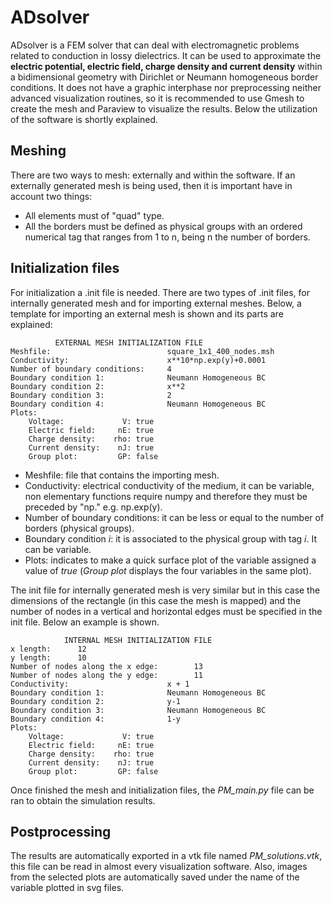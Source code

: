 # ADsolver

ADsolver is a FEM solver that can deal with electromagnetic problems related to conduction in lossy dielectrics. It can be used to approximate the **electric potential, electric field, charge density and current density** within a bidimensional geometry with Dirichlet or Neumann homogeneous border conditions. It does not have a graphic interphase nor preprocessing neither advanced visualization routines, so it is recommended to use Gmesh to create the mesh and Paraview to visualize the results. Below the utilization of the software is shortly explained.

## Meshing
There are two ways to mesh: externally and within the software. If an externally generated mesh is being used, then it is important have in account two things:
* All elements must of "quad" type.
* All the borders must be defined as physical groups with an ordered numerical tag that ranges from 1 to n, being n the number of borders.

## Initialization files
For initialization a .init file is needed. There are two types of .init files, for internally generated mesh and for importing external meshes. Below, a template for importing an external mesh is shown and its parts are explained:
```
          EXTERNAL MESH INITIALIZATION FILE
Meshfile:                          square_1x1_400_nodes.msh
Conductivity:                      x**10*np.exp(y)+0.0001
Number of boundary conditions:     4
Boundary condition 1:              Neumann Homogeneous BC
Boundary condition 2:              x**2
Boundary condition 3:              2
Boundary condition 4:              Neumann Homogeneous BC
Plots:
    Voltage:             V: true
    Electric field:     nE: true
    Charge density:    rho: true
    Current density:    nJ: true
    Group plot:         GP: false
```
* Meshfile: file that contains the importing mesh.
* Conductivity: electrical conductivity of the medium, it can be variable, non elementary functions require numpy and therefore they must be preceded by "np." e.g. np.exp(y).
* Number of boundary conditions: it can be less or equal to the number of borders (physical groups).
* Boundary condition *i*: it is associated to the physical group with tag *i*. It can be variable.
* Plots: indicates to make a quick surface plot of the variable assigned a value of *true* (*Group plot* displays the four variables in the same plot).

The init file for internally generated mesh is very similar but in this case the dimensions of the rectangle (in this case the mesh is mapped) and the number of nodes in a vertical and horizontal edges must be specified in the init file. Below an example is shown.
```
            INTERNAL MESH INITIALIZATION FILE
x length:      12
y length:      10
Number of nodes along the x edge:        13
Number of nodes along the y edge:        11
Conductivity:                      x + 1
Boundary condition 1:              Neumann Homogeneous BC
Boundary condition 2:              y-1
Boundary condition 3:              Neumann Homogeneous BC
Boundary condition 4:              1-y
Plots:
    Voltage:             V: true
    Electric field:     nE: true
    Charge density:    rho: true
    Current density:    nJ: true
    Group plot:         GP: false
```
Once finished the mesh and initialization files, the *PM_main.py* file can be ran to obtain the simulation results.

## Postprocessing

The results are automatically exported in a vtk file named *PM_solutions.vtk*, this file can be read in almost every visualization software. Also, images from the selected plots are automatically saved under the name of the variable plotted in svg files.
